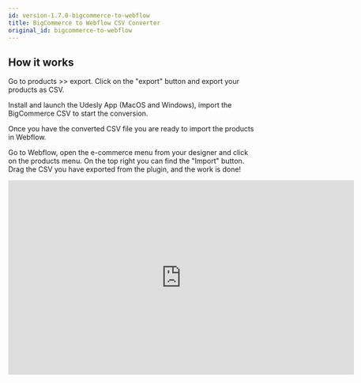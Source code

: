 ```yaml
---
id: version-1.7.0-bigcommerce-to-webflow
title: BigCommerce to Webflow CSV Converter
original_id: bigcommerce-to-webflow
---
```


## How it works
Go to products >> export. Click on the "export" button and export your products as CSV.

Install and launch the Udesly App (MacOS and Windows), import the BigCommerce CSV to start the conversion.

Once you have the converted CSV file you are ready to import the products in Webflow.

Go to Webflow, open the e-commerce menu from your designer and click on the products menu. On the top right you can find the "Import" button. Drag the CSV you have exported from the plugin, and the work is done!

<iframe src="https://www.youtube.com/embed/g7qwyOUS3Yk" width="700" height="393" frameborder="0" allowfullscreen="allowfullscreen"></iframe>